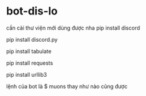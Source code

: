 # bot-dis-lo
cần cài thư viện mới dùng được nha 
pip install discord

pip install discord.py

pip install tabulate

pip install requests

pip install urllib3

lệnh của bot là $ muons thay như nào cũng được 
